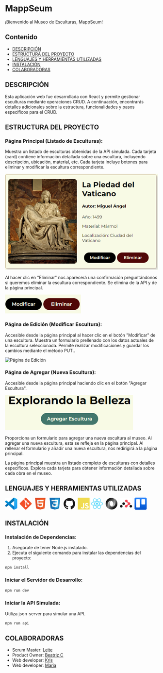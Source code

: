 # MappSeum
¡Bienvenido al Museo de Esculturas, MappSeum!

## Contenido

- [DESCRIPCIÓN](#DESCRIPCIÓN)
- [ESTRUCTURA DEL PROYECTO](#ESTRUCTURA-DEL-PROYECTO)
- [LENGUAJES Y HERRAMIENTAS UTILIZADAS](#LENGUAJES-Y-HERRAMIENTAS-UTILIZADAS)
- [INSTALACIÓN](#INSTALACIÓN)
- [COLABORADORAS](#COLABORADORAS)

## DESCRIPCIÓN

Esta aplicación web fue desarrollada con React y permite gestionar esculturas mediante operaciones CRUD. A continuación, encontrarás detalles adicionales sobre la estructura, funcionalidades y pasos específicos para el CRUD.

## ESTRUCTURA DEL PROYECTO

### Página Principal (Listado de Esculturas):

Muestra un listado de esculturas obtenidas de la API simulada.
Cada tarjeta (card) contiene información detallada sobre una escultura, incluyendo descripción, ubicación, material, etc.
Cada tarjeta incluye botones para eliminar y modificar la escultura correspondiente.

![Tarjeta de Escultura](src/assets/card.PNG)

Al hacer clic en "Eliminar" nos aparecerá una confirmación preguntándonos si queremos eliminar la escultura correspondiente. Se elimina de la API y de la página principal.

![Botones de Acción](src/assets/Botones.PNG)

### Página de Edición (Modificar Escultura):

Accesible desde la página principal al hacer clic en el botón "Modificar" de una escultura.
Muestra un formulario prellenado con los datos actuales de la escultura seleccionada.
Permite realizar modificaciones y guardar los cambios mediante el método PUT..

![Página de Edición](src/assets/Pagina-añade.PNG)

### Página de Agregar (Nueva Escultura):

Accesible desde la página principal haciendo clic en el botón "Agregar Escultura".

![Botón Agregar](src/assets/Boton-agregar.PNG)

Proporciona un formulario para agregar una nueva escultura al museo.
Al agregar una nueva escultura, esta se refleja en la página principal. Al rellenar el formulario y añadir una nueva escultura, nos redirigirá a la página principal.

La página principal muestra un listado completo de esculturas con detalles específicos. Explora cada tarjeta para obtener información detallada sobre cada obra en el museo.

## LENGUAJES Y HERRAMIENTAS UTILIZADAS
<div>
  <img src="https://github.com/devicons/devicon/blob/master/icons/vscode/vscode-original.svg" title="VSCode" alt="VSCode" width="40" height="40"/>&nbsp;
    <img src="https://github.com/devicons/devicon/blob/master/icons/git/git-original.svg" title="GIT" alt="GIT" width="40" height="40"/>&nbsp;
    <img src="https://github.com/devicons/devicon/blob/master/icons/html5/html5-original.svg" title="HTML5" alt="HTML" width="40" height="40"/>&nbsp;   
    <img src="https://github.com/devicons/devicon/blob/master/icons/css3/css3-original.svg" title="css3" alt="css3" width="40" height="40"/>&nbsp;
    <img src="https://github.com/devicons/devicon/blob/master/icons/github/github-original.svg" title="JavaScript" alt="JavaScript" width="40" height="40"/>&nbsp;   
    <img src="https://github.com/devicons/devicon/blob/master/icons/javascript/javascript-plain.svg" title=javascript width="40" height="40">    
    <img src="https://github.com/devicons/devicon/blob/master/icons/react/react-original.svg" title="React" alt="React" width="40" height="40"/>&nbsp;     
    <img src="https://github.com/devicons/devicon/blob/master/icons/json/json-original.svg" title="JSON" alt="JSON" width="40" height="40"/>&nbsp;    
    <img src="https://github.com/devicons/devicon/blob/master/icons/reactrouter/reactrouter-original.svg" title="ReactRouter" alt="ReactRouter" width="40" height="40"/>&nbsp;  
    <img src="https://github.com/devicons/devicon/blob/master/icons/trello/trello-original.svg" title="Trello" alt="Trello" width="40" height="40"/>&nbsp; 
</div>

## INSTALACIÓN

### Instalación de Dependencias:

1. Asegúrate de tener Node.js instalado.
2. Ejecuta el siguiente comando para instalar las dependencias del proyecto:
```bash
npm install
```
   
### Iniciar el Servidor de Desarrollo:
```bash
npm run dev
```

### Iniciar la API Simulada:

Utiliza json-server para simular una API.
```bash
npm run api
```

## COLABORADORAS
- Scrum Master: [Leite](https://github.com/leiteway)
- Product Owner: [Beatriz C](https://github.com/BeatrizCPerez)
- Web developer: [Kris](https://github.com/krisneiras)
- Web developer: [Maria](https://github.com/mariandrean)
